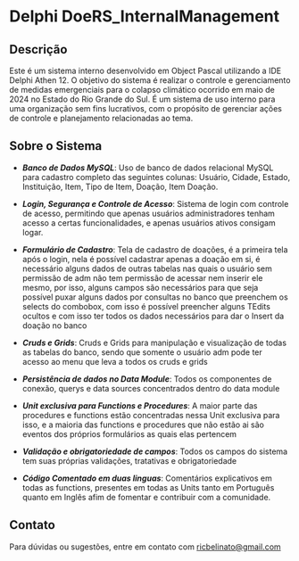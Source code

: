 # Delphi DoeRS_InternalManagement

## Descrição
Este é um sistema interno desenvolvido em Object Pascal utilizando a IDE Delphi Athen 12. O objetivo do sistema é realizar o controle e gerenciamento de medidas emergenciais para o colapso climático ocorrido em maio de 2024 no Estado do Rio Grande do Sul. É um sistema de uso interno para uma organização sem fins lucrativos, com o propósito de gerenciar ações de controle e planejamento relacionadas ao tema.

## Sobre o Sistema
- ***Banco de Dados MySQL***: Uso de banco de dados relacional MySQL para cadastro completo das seguintes colunas: Usuário, Cidade, Estado, Instituição, Item, Tipo de Item, Doação, Item Doação.

- ***Login, Segurança e Controle de Acesso***: Sistema de login com controle de acesso, permitindo que apenas usuários administradores tenham acesso a certas funcionalidades, e apenas usuários ativos consigam logar.

- ***Formulário de Cadastro***: Tela de cadastro de doações, é a primeira tela após o login, nela é possível cadastrar apenas a doação em si, é necessário alguns dados de outras tabelas nas quais o usuário sem permissão de adm não tem permissão de acessar nem inserir ele mesmo, por isso, alguns campos são necessários para que seja possível puxar alguns dados por consultas no banco que preenchem os selects do combobox, com isso é possível preencher alguns TEdits ocultos e com isso ter todos os dados necessários para dar o Insert da doação no banco

- ***Cruds e Grids***: Cruds e Grids para manipulação e visualização de todas as tabelas do banco, sendo que somente o usuário adm pode ter acesso ao menu que leva a todos os cruds e grids

- ***Persistência de dados no Data Module***: Todos os componentes de conexão, querys e data sources concentrados dentro do data module

- ***Unit exclusiva para Functions e Procedures***: A maior parte das procedures e functions estão concentradas nessa Unit exclusiva para isso, e a maioria das functions e procedures que não estão ai são eventos dos próprios formulários as quais elas pertencem

- ***Validação e obrigatoriedade de campos***: Todos os campos do sistema tem suas próprias validações, tratativas e obrigatoriedade

- ***Código Comentado em duas linguas***: Comentários explicativos em todas as functions, presentes em todas as Units tanto em Português quanto em Inglês afim de fomentar e contribuir com a comunidade.

## Contato
Para dúvidas ou sugestões, entre em contato com ricbelinato@gmail.com
